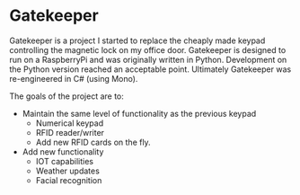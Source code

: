 # Gatekeeper
Gatekeeper is a project I started to replace the cheaply made keypad controlling the magnetic lock on my office door. Gatekeeper is designed to run on a RaspberryPi and was originally written in Python. Development on the Python version reached an acceptable point. Ultimately Gatekeeper was re-engineered in C# (using Mono).

The goals of the project are to:
- Maintain the same level of functionality as the previous keypad
   - Numerical keypad
   - RFID reader/writer
   - Add new RFID cards on the fly.
- Add new functionality
  - IOT capabilities
  - Weather updates
  - Facial recognition
